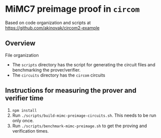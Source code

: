 # MiMC7 preimage proof in `circom`

Based on code organization and scripts at https://github.com/akinovak/circom2-example

## Overview
File organization
- The `scripts` directory has the script for generating the circuit files and benchmarking the prover/verifier.
- The `circuits` directory has the `circom` circuits

## Instructions for measuring the prover and verifier time
1. `npm install`
2. Run `./scripts/build-mimc-preimage-circuits.sh`. This needs to be run only once.
3. Run `./scripts/benchmark-mimc-preimage.sh` to get the proving and verification times.